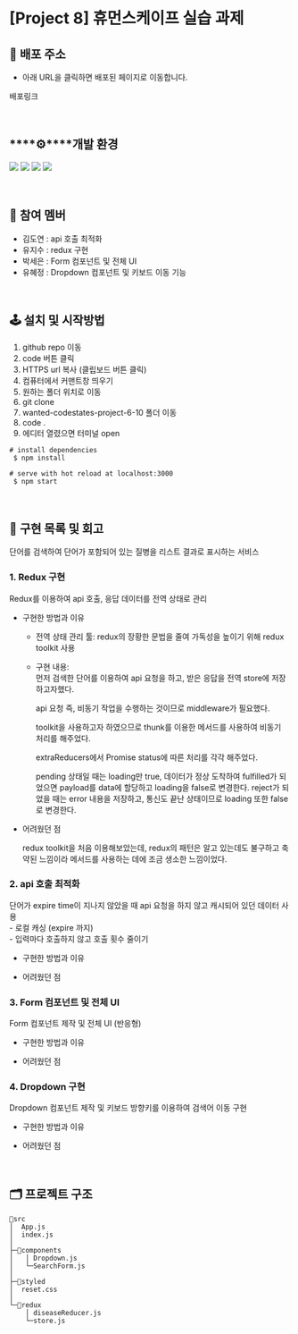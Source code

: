 # [**Project 8**] 휴먼스케이프 실습 과제

## 🔗 배포 주소

- 아래 URL을 클릭하면 배포된 페이지로 이동합니다.

배포링크


<br>

## ****⚙****개발 환경

<img src="https://img.shields.io/badge/react-61DAFB?style=for-the-badge&logo=react&logoColor=black"> <img src="https://img.shields.io/badge/javascript-F7DF1E?style=for-the-badge&logo=javascript&logoColor=black"> <img src="https://img.shields.io/badge/Redux-593D88?style=for-the-badge&logo=redux&logoColor=white"> <img src="https://img.shields.io/badge/emotion/styled-C071BE.svg?&style=for-the-badge&logo=emotion&logoColor=white">

<br>

## 🧑 참여 멤버

- 김도연 : api 호출 최적화 
- 유지수 : redux 구현
- 박세은 : Form 컴포넌트 및 전체 UI
- 유혜정 : Dropdown 컴포넌트 및 키보드 이동 기능

<br>

## 🕹  설치 및 시작방법

1. github repo 이동
2. code 버튼 클릭
3. HTTPS url 복사 (클립보드 버튼 클릭)
4. 컴퓨터에서 커맨트창 띄우기
5. 원하는 폴더 위치로 이동
6. git clone
7. wanted-codestates-project-6-10 폴더 이동
8. code .
9. 에디터 열렸으면 터미널 open

```
# install dependencies
 $ npm install

# serve with hot reload at localhost:3000
 $ npm start
```

<br>

## 📝 구현 목록 및 회고

단어를 검색하여 단어가 포함되어 있는 질병을 리스트 결과로 표시하는 서비스

### 1. Redux 구현

Redux를 이용하여 api 호출, 응답 데이터를 전역 상태로 관리

- 구현한 방법과 이유

    - 전역 상태 관리 툴: redux의 장황한 문법을 줄여 가독성을 높이기 위해 redux toolkit 사용

    - 구현 내용: <br>
      먼저 검색한 단어를 이용하여 api 요청을 하고, 받은 응답을 전역 store에 저장하고자했다.
      
      api 요청 즉, 비동기 작업을 수행하는 것이므로 middleware가 필요했다.

      toolkit을 사용하고자 하였으므로 thunk를 이용한 메서드를 사용하여 비동기 처리를 해주었다.

      extraReducers에서 Promise status에 따른 처리를 각각 해주었다.

      pending 상태일 때는 loading만 true, 데이터가 정상 도착하여 fulfilled가 되었으면 payload를 data에 할당하고 loading을 false로 변경한다. reject가 되었을 때는 error 내용을 저장하고, 통신도 끝난 상태이므로 loading 또한 false로 변경한다.

- 어려웠던 점

    redux toolkit을 처음 이용해보았는데, redux의 패턴은 알고 있는데도 불구하고 축약된 느낌이라 메서드를 사용하는 데에 조금 생소한 느낌이었다.

### 2. api 호출 최적화

단어가 expire time이 지나지 않았을 때 api 요청을 하지 않고 캐시되어 있던 데이터 사용
<br>\- 로컬 캐싱 (expire 까지)
<br>\- 입력마다 호출하지 않고 호출 횟수 줄이기


- 구현한 방법과 이유

- 어려웠던 점


### 3. Form 컴포넌트 및 전체 UI

Form 컴포넌트 제작 및 전체 UI (반응형)

- 구현한 방법과 이유

- 어려웠던 점

### 4. Dropdown 구현

Dropdown 컴포넌트 제작 및 키보드 방향키를 이용하여 검색어 이동 구현

- 구현한 방법과 이유

- 어려웠던 점

<br>

## 🗂 프로젝트 구조
```
📁src
│  App.js
│  index.js
│
├─📁components
│	│ Dropdown.js
│	└─SearchForm.js
│
├─📁styled
│  reset.css
│			
└─📁redux
	│ diseaseReducer.js
	└─store.js
```
